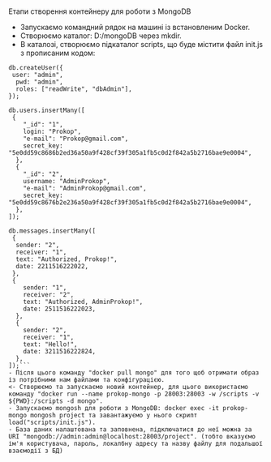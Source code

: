 <br>Етапи створення контейнеру для роботи з MongoDB
- Запускаємо командний рядок на машині із встановленим Docker.
- Створюємо каталог: D:/mongoDB через mkdir.
- В каталозі, створюємо підкаталог scripts, що буде містити файл init.js з прописаним кодом:

```db = connect("mongodb://localhost/project");
db.createUser({
 user: "admin",
  pwd: "admin",
  roles: ["readWrite", "dbAdmin"],
});

db.users.insertMany([
 {
    "_id": "1",
    login: "Prokop",
    "e-mail": "Prokop@gmail.com",
    secret_key: "5e0dd59c8686b2ed36a50a9f428cf39f305a1fb5c0d2f842a5b2716bae9e0004",
  },
  {
    "_id": "2",
    username: "AdminProkop",
    "e-mail": "AdminProkop@gmail.com",
    secret_key: "5e0dd59c8676b2e236a50a9f428cf39f305a1fb5c0d2f842a5b2716bae9e0004",
  },
]);

db.messages.insertMany([
 {
  sender: "2",
  receiver: "1",
  text: "Authorized, Prokop!",
  date: 2211516222022,
 },
 {
    sender: "1",
    receiver: "2",
    text: "Authorized, AdminProkop!",
    date: 2511516222023,
  },
  {
    sender: "2",
    receiver: "1",
    text: "Hello!",
    date: 3211516222824,
  },
]);```
- Після цього команду "docker pull mongo" для того щоб отримати образ із потрібними нам файлами та конфігурацією.
<- Створюємо та запускаємо новий контейнер, для цього використаємо команду "docker run --name prokop-mongo -p 28003:28003 -w /scripts -v ${PWD}:/scripts -d mongo".
- Запускаємо mongosh для роботи з MongoDB: docker exec -it prokop-mongo mongosh project та завантажуємо у нього скрипт load("scripts/init.js").
- База даних налаштована та заповнена, підключатися до неї можна за URI "mongodb://admin:admin@localhost:28003/project". (тобто вказуємо ім'я користувача, пароль, локалбну адресу та назву файлу для подальшої взаємодії з БД)
